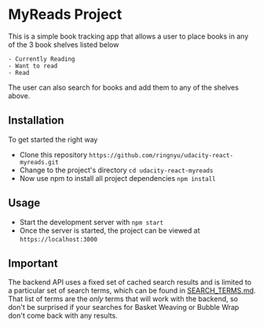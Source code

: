 # MyReads Project

This is a simple book tracking app that allows a user to place books in any of the 3 book shelves listed below

    - Currently Reading
    - Want to read
    - Read
 
 The user can also search for books and add them to any of the shelves above.

## Installation

To get started the right way

* Clone this repository  `https://github.com/ringnyu/udacity-react-myreads.git`
* Change to the project's directory  `cd udacity-react-myreads`
* Now use npm to install all project dependencies `npm install`

## Usage

* Start the development server with `npm start`
* Once the server is started, the project can be viewed at  `https://localhost:3000`

## Important
The backend API uses a fixed set of cached search results and is limited to a particular set of search terms, which can be found in [SEARCH_TERMS.md](SEARCH_TERMS.md). That list of terms are the _only_ terms that will work with the backend, so don't be surprised if your searches for Basket Weaving or Bubble Wrap don't come back with any results.


